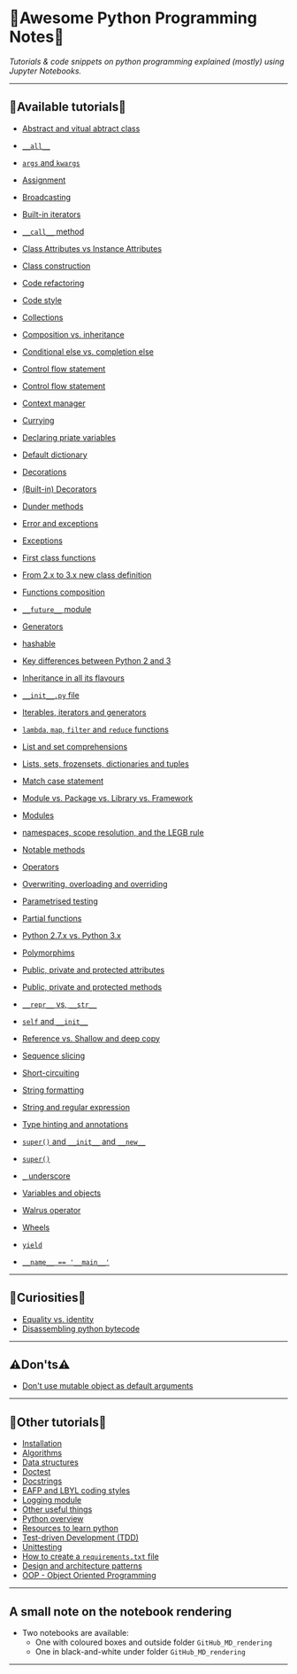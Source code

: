# 🐍Awesome Python Programming Notes🐍
*Tutorials & code snippets on python programming explained (mostly) using Jupyter Notebooks.*
***

## 📓Available tutorials📓
- [Abstract and vitual abtract class](https://github.com/kyaiooiayk/Python-Programming/blob/main/tutorials/GitHub_MD_rendering/Abstract%20and%20virtual%20abstract%20class.ipynb)
- [`__all__`](https://github.com/kyaiooiayk/Python-Programming/tree/main/tutorials/The%20__all__%20construct)
- [`args` and `kwargs`](https://github.com/kyaiooiayk/Python-Programming/blob/main/tutorials/GitHub_MD_rendering/Args%20and%20kwargs.ipynb)
- [Assignment](https://github.com/kyaiooiayk/Python-Programming/blob/main/tutorials/GitHub_MD_rendering/Assignment.ipynb)
- [Broadcasting](https://github.com/kyaiooiayk/Python-Programming/blob/main/tutorials/GitHub_MD_rendering/Broadcasting.ipynb)
- [Built-in iterators](https://github.com/kyaiooiayk/Python-Programming/blob/main/tutorials/GitHub_MD_rendering/Built-in%20iterators.ipynb)
- [`__call__` method](https://github.com/kyaiooiayk/Python-Programming/blob/main/tutorials/GitHub_MD_rendering/__call__%20method.ipynb)
- [Class Attributes vs Instance Attributes](https://github.com/kyaiooiayk/Python-Programming/blob/main/tutorials/GitHub_MD_rendering/Class%20Attributes%20vs%20Instance%20Attributes.ipynb)
- [Class construction](https://github.com/kyaiooiayk/Python-Programming/blob/main/tutorials/GitHub_MD_rendering/Class%20construction.ipynb)
- [Code refactoring](https://github.com/kyaiooiayk/Python-Programming/blob/main/tutorials/GitHub_MD_rendering/Code%20refactoring.ipynb)
- [Code style](https://github.com/kyaiooiayk/Python-Programming/blob/main/tutorials/Code_style.md)
- [Collections](https://github.com/kyaiooiayk/Python-Programming/blob/main/tutorials/GitHub_MD_rendering/Collections.ipynb)
- [Composition vs. inheritance](https://github.com/kyaiooiayk/Python-Programming/blob/main/tutorials/GitHub_MD_rendering/Composition%20vs.%20inheritance.ipynb)
- [Conditional else vs. completion else](https://github.com/kyaiooiayk/Python-Programming/blob/main/tutorials/GitHub_MD_rendering/conditional%20else%20vs.%20completion%20else.ipynb)
- [Control flow statement](https://github.com/kyaiooiayk/Python-Programming/blob/main/tutorials/GitHub_MD_rendering/Control%20flow%20statements.ipynb)
- [Control flow statement](https://github.com/kyaiooiayk/Python-Programming/blob/main/tutorials/GitHub_MD_rendering/Currying.ipynb)
- [Context manager](https://github.com/kyaiooiayk/Python-Programming/blob/main/tutorials/GitHub_MD_rendering/Context%20managers.ipynb)
- [Currying](https://github.com/kyaiooiayk/Python-Programming/blob/main/tutorials/GitHub_MD_rendering/Data%20structure%20stacks%2C%20queues%2C%20linked%20list.ipynb) 
- [Declaring priate variables](https://github.com/kyaiooiayk/Python-Programming/blob/main/tutorials/GitHub_MD_rendering/Declaring%20private%20variables.ipynb)
- [Default dictionary](https://github.com/kyaiooiayk/Python-Programming/blob/main/tutorials/GitHub_MD_rendering/default_dictionary.ipynb)
- [Decorations](https://github.com/kyaiooiayk/Python-Programming/tree/main/tutorials/Decorations/GitHub_MD_rendering)
- [(Built-in) Decorators](https://github.com/kyaiooiayk/Python-Programming/tree/main/tutorials/Built-in%20Decorators/GitHub_MD_rendering)
- [Dunder methods](https://github.com/kyaiooiayk/Python-Programming/blob/main/tutorials/GitHub_MD_rendering/Dunder%20methods.ipynb)
- [Error and exceptions](https://github.com/kyaiooiayk/Python-Programming/blob/main/tutorials/GitHub_MD_rendering/Errors%20and%20exceptions.ipynb)
- [Exceptions](https://github.com/kyaiooiayk/Python-Programming/blob/main/tutorials/Exceptions/GitHub_MD_rendering/Exceptions.ipynb)
- [First class functions](https://github.com/kyaiooiayk/Python-Programming/blob/main/tutorials/GitHub_MD_rendering/First%20class%20functions.ipynb)
- [From 2.x to 3.x new class definition](https://github.com/kyaiooiayk/Python-Programming/blob/main/tutorials/GitHub_MD_rendering/From%202.x%20to%203.x%20new%20class%20definition.ipynb)
- [Functions composition](https://github.com/kyaiooiayk/Python-Programming/blob/main/tutorials/GitHub_MD_rendering/Function%20composition.ipynb)
- [`__future__` module](https://github.com/kyaiooiayk/Python-Programming/blob/main/tutorials/GitHub_MD_rendering/The%20__future__%20module.ipynb)
- [Generators](https://github.com/kyaiooiayk/Python-Programming/blob/main/tutorials/GitHub_MD_rendering/Generators.ipynb)
- [hashable](https://github.com/kyaiooiayk/Python-Programming/blob/main/tutorials/GitHub_MD_rendering/hashable.ipynb)
- [Key differences between Python 2 and 3](https://github.com/kyaiooiayk/Python-Programming/blob/main/tutorials/GitHub_MD_rendering/Key%20differences%20between%20Python%202%20and%203.ipynb)
- [Inheritance in all its flavours](https://github.com/kyaiooiayk/Python-Programming/blob/main/tutorials/GitHub_MD_rendering/Inheritance%20in%20all%20its%20flavours.ipynb)
- [`__init__.py` file](https://github.com/kyaiooiayk/Python-Programming/tree/main/tutorials/Introduction%20to%20__init__.py)
- [Iterables, iterators and generators](https://github.com/kyaiooiayk/Python-Programming/blob/main/tutorials/GitHub_MD_rendering/Iterables%2C%20Iterators%20and%20Generators.ipynb)
- [`lambda`, `map`, `filter` and `reduce` functions](https://github.com/kyaiooiayk/Python-Programming/blob/main/tutorials/GitHub_MD_rendering/Lambda%2C%20map%2C%20filter%20and%20reduce%20functions.ipynb)
- [List and set comprehensions](https://github.com/kyaiooiayk/Python-Programming/blob/main/tutorials/GitHub_MD_rendering/List%20and%20set%20comprehensions.ipynb)
- [Lists, sets, frozensets, dictionaries and tuples](https://github.com/kyaiooiayk/Python-Programming/blob/main/tutorials/GitHub_MD_rendering/Lists%2C%20sets%2C%20frozensets%2C%20dictionaries%20and%20tuples.ipynb)
- [Match case statement](https://github.com/kyaiooiayk/Python-Programming/blob/main/tutorials/GitHub_MD_rendering/Match%20case%20statement.ipynb)
- [Module vs. Package vs. Library vs. Framework](https://github.com/kyaiooiayk/Python-Programming/blob/main/tutorials/modules_packages_libraries_frameworks.md)
- [Modules](https://github.com/kyaiooiayk/Python-Programming/blob/main/tutorials/modules/GitHub_MD_rendering/Modules.ipynb)
- [namespaces, scope resolution, and the LEGB rule](https://github.com/kyaiooiayk/Python-Programming/blob/main/tutorials/GitHub_MD_rendering/Namespaces%2C%20scope%20resolution%2C%20and%20the%20LEGB%20rule.ipynb)
- [Notable methods](https://github.com/kyaiooiayk/Python-Programming/tree/main/tutorials/Notable_methods_in_python)
- [Operators](https://github.com/kyaiooiayk/Python-Programming/blob/main/tutorials/GitHub_MD_rendering/Operators.ipynb)
- [Overwriting, overloading and overriding](https://github.com/kyaiooiayk/Python-Programming/blob/main/tutorials/GitHub_MD_rendering/Overwriting%20vs.%20Overloading%20vs.%20Overriding.ipynb)
- [Parametrised testing](https://github.com/kyaiooiayk/Python-Programming/tree/main/tutorials/parametrised_testing)
- [Partial functions](https://github.com/kyaiooiayk/Python-Programming/blob/main/tutorials/GitHub_MD_rendering/Partial%20function.ipynb)
- [Python 2.7.x vs. Python 3.x](https://github.com/kyaiooiayk/Python-Programming/blob/main/tutorials/GitHub_MD_rendering/Python%202.7=.x%20and%20Python%203.x.ipynb)

- [Polymorphims]()

- [Public, private and protected attributes](https://github.com/kyaiooiayk/Python-Programming/blob/main/tutorials/GitHub_MD_rendering/Public%2C%20Private%2C%20Protected%20attributes.ipynb)
- [Public, private and protected methods](https://github.com/kyaiooiayk/Python-Programming/blob/main/tutorials/GitHub_MD_rendering/Public%2C%20Private%2C%20Protected%20methods.ipynb)
- [`__repr__` vs, `__str__`](https://github.com/kyaiooiayk/Python-Programming/blob/main/tutorials/GitHub_MD_rendering/__repr__%20vs.%20__str__.ipynb)
- [`self` and `__init__`](https://github.com/kyaiooiayk/Python-Programming/blob/main/tutorials/GitHub_MD_rendering/self%20and%20__init__.ipynb)
- [Reference vs. Shallow and deep copy](https://github.com/kyaiooiayk/Python-Programming/blob/main/tutorials/GitHub_MD_rendering/Reference%20vs.%20shallow%20and%20deep%20copy.ipynb)
- [Sequence slicing](https://github.com/kyaiooiayk/Python-Programming/blob/main/tutorials/GitHub_MD_rendering/Sequence%20slicing.ipynb)
- [Short-circuiting](https://github.com/kyaiooiayk/Python-Programming/blob/main/tutorials/GitHub_MD_rendering/Short-circuting.ipynb)
- [String formatting](https://github.com/kyaiooiayk/Python-Programming/blob/main/tutorials/GitHub_MD_rendering/String%20formatting.ipynb)
- [String and regular expression](https://github.com/kyaiooiayk/Python-Programming/blob/main/tutorials/GitHub_MD_rendering/Strings%20and%20regular%20expressions.ipynb)
- [Type hinting and annotations](https://github.com/kyaiooiayk/Python-Programming/blob/main/tutorials/GitHub_MD_rendering/Type%20hinting%20and%20annotations.ipynb)
- [`super()` and `__init__` and `__new__`](https://github.com/kyaiooiayk/Python-Programming/blob/main/tutorials/GitHub_MD_rendering/Super()%20__init__%20and%20__new__.ipynb)
- [`super()`](https://github.com/kyaiooiayk/Python-Programming/blob/main/tutorials/GitHub_MD_rendering/Super().ipynb)
- [`_` underscore](https://github.com/kyaiooiayk/Python-Programming/blob/main/tutorials/GitHub_MD_rendering/Underscore%20(_).ipynb)
- [Variables and objects](https://github.com/kyaiooiayk/Python-Programming/blob/main/tutorials/GitHub_MD_rendering/Variables%20and%20Objects.ipynb)
- [Walrus operator](https://github.com/kyaiooiayk/Python-Programming/blob/main/tutorials/GitHub_MD_rendering/Walrus_operator.ipynb)
- [Wheels](https://github.com/kyaiooiayk/Python-Programming/tree/main/tutorials/python_wheels)
- [`yield`](https://github.com/kyaiooiayk/Python-Programming/blob/main/tutorials/GitHub_MD_rendering/Yield.ipynb)
- [`__name__ == '__main__'`](https://github.com/kyaiooiayk/Python-Programming/tree/main/tutorials/__name__%20%3D%3D%20'__main__')
***

## 🤔Curiosities🤔
- [Equality vs. identity](https://github.com/kyaiooiayk/Python-Programming/blob/main/tutorials/GitHub_MD_rendering/Equality%20vs.%20identity.ipynb)
- [Disassembling python bytecode](https://github.com/kyaiooiayk/Python-Programming/blob/main/tutorials/GitHub_MD_rendering/Disassembling%20python%20bytecode.ipynb)
***

## ⚠Don'ts⚠
- [Don't use mutable object as default arguments](https://github.com/kyaiooiayk/Python-Programming/blob/main/tutorials/GitHub_MD_rendering/Don't%20use%20mutable%20objects%20as%20default%20arguments.ipynb)
***

## 🔩Other tutorials🔩
- [Installation](https://github.com/kyaiooiayk/Python-Programming/tree/main/tutorials/Installation.md)
- [Algorithms](https://github.com/kyaiooiayk/Python-Programming/tree/main/tutorials/Algorithms)
- [Data structures](https://github.com/kyaiooiayk/Python-Programming/tree/main/tutorials/Data-Structures)
- [Doctest](https://github.com/kyaiooiayk/Python-Programming/tree/main/tutorials/Doctest)
- [Docstrings](https://github.com/kyaiooiayk/Python-Programming/blob/main/tutorials/GitHub_MD_rendering/Docstrings.ipynb)
- [EAFP and LBYL coding styles](https://github.com/kyaiooiayk/Python-Programming/blob/main/tutorials/GitHub_MD_rendering/EAFP_and_LBYL_coding_styles.ipynb)
- [Logging module](https://github.com/kyaiooiayk/Python-Programming/blob/main/tutorials/GitHub_MD_rendering/Logging%20module.ipynb)
- [Other useful things](https://github.com/kyaiooiayk/Python-Programming/tree/main/tutorials/Other_useuful_things)
- [Python overview](https://github.com/kyaiooiayk/Python-Programming/blob/main/tutorials/Python_overview.md)
- [Resources to learn python](https://github.com/kyaiooiayk/Python-Programming/blob/main/tutorials/Learning_python.md)
- [Test-driven Development (TDD)](https://github.com/kyaiooiayk/Python-Programming/tree/main/tutorials/Test-driven%20Development%20(TDD))
- [Unittesting](https://github.com/kyaiooiayk/Python-Programming/tree/main/tutorials/Unittesting)
- [How to create a `requirements.txt` file](https://github.com/kyaiooiayk/Python-Programming/blob/main/tutorials/requirements.md)
- [Design and architecture patterns](https://github.com/kyaiooiayk/Python-Programming/tree/main/tutorials/Design_And_Architecture_Patterns)
- [OOP - Object Oriented Programming](https://github.com/kyaiooiayk/Python-Programming/blob/main/tutorials/GitHub_MD_rendering/Object-Oriented%20Programming%20(OOP)%20in%20Python.ipynb)
***

## A small note on the notebook rendering
- Two notebooks are available: 
    - One with coloured boxes and outside folder `GitHub_MD_rendering` 
    - One in black-and-white under folder `GitHub_MD_rendering`
***
